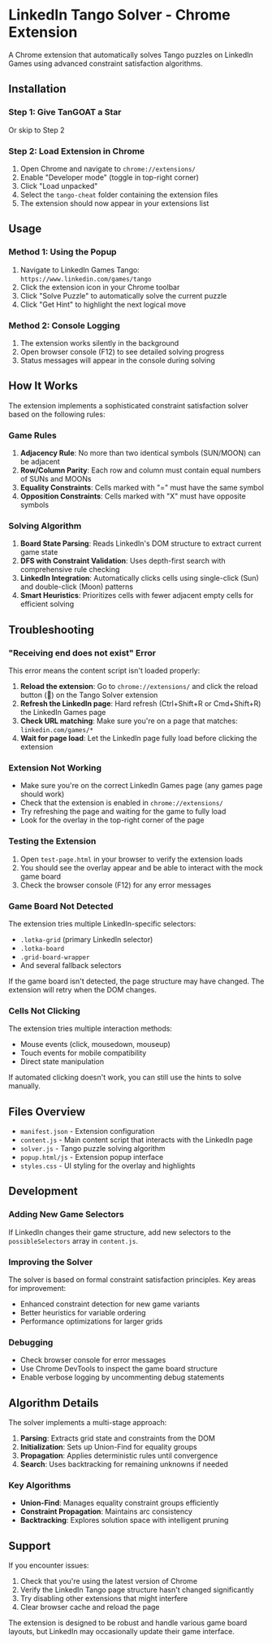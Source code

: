 # LinkedIn Tango Solver - Chrome Extension

A Chrome extension that automatically solves Tango puzzles on LinkedIn Games using advanced constraint satisfaction algorithms.

## Installation

### Step 1: Give TanGOAT a Star
Or skip to Step 2

### Step 2: Load Extension in Chrome
1. Open Chrome and navigate to `chrome://extensions/`
2. Enable "Developer mode" (toggle in top-right corner)
3. Click "Load unpacked"
4. Select the `tango-cheat` folder containing the extension files
5. The extension should now appear in your extensions list

## Usage

### Method 1: Using the Popup
1. Navigate to LinkedIn Games Tango: `https://www.linkedin.com/games/tango`
2. Click the extension icon in your Chrome toolbar
3. Click "Solve Puzzle" to automatically solve the current puzzle
4. Click "Get Hint" to highlight the next logical move

### Method 2: Console Logging
1. The extension works silently in the background
2. Open browser console (F12) to see detailed solving progress
3. Status messages will appear in the console during solving

## How It Works

The extension implements a sophisticated constraint satisfaction solver based on the following rules:

### Game Rules
1. **Adjacency Rule**: No more than two identical symbols (SUN/MOON) can be adjacent
2. **Row/Column Parity**: Each row and column must contain equal numbers of SUNs and MOONs
3. **Equality Constraints**: Cells marked with "=" must have the same symbol
4. **Opposition Constraints**: Cells marked with "X" must have opposite symbols

### Solving Algorithm
1. **Board State Parsing**: Reads LinkedIn's DOM structure to extract current game state
2. **DFS with Constraint Validation**: Uses depth-first search with comprehensive rule checking
3. **LinkedIn Integration**: Automatically clicks cells using single-click (Sun) and double-click (Moon) patterns
4. **Smart Heuristics**: Prioritizes cells with fewer adjacent empty cells for efficient solving

## Troubleshooting

### "Receiving end does not exist" Error
This error means the content script isn't loaded properly:
1. **Reload the extension**: Go to `chrome://extensions/` and click the reload button (🔄) on the Tango Solver extension
2. **Refresh the LinkedIn page**: Hard refresh (Ctrl+Shift+R or Cmd+Shift+R) the LinkedIn Games page
3. **Check URL matching**: Make sure you're on a page that matches: `linkedin.com/games/*`
4. **Wait for page load**: Let the LinkedIn page fully load before clicking the extension

### Extension Not Working
- Make sure you're on the correct LinkedIn Games page (any games page should work)
- Check that the extension is enabled in `chrome://extensions/`
- Try refreshing the page and waiting for the game to fully load
- Look for the overlay in the top-right corner of the page

### Testing the Extension
1. Open `test-page.html` in your browser to verify the extension loads
2. You should see the overlay appear and be able to interact with the mock game board
3. Check the browser console (F12) for any error messages

### Game Board Not Detected
The extension tries multiple LinkedIn-specific selectors:
- `.lotka-grid` (primary LinkedIn selector)
- `.lotka-board`
- `.grid-board-wrapper`
- And several fallback selectors

If the game board isn't detected, the page structure may have changed. The extension will retry when the DOM changes.

### Cells Not Clicking
The extension tries multiple interaction methods:
- Mouse events (click, mousedown, mouseup)
- Touch events for mobile compatibility
- Direct state manipulation

If automated clicking doesn't work, you can still use the hints to solve manually.

## Files Overview

- `manifest.json` - Extension configuration
- `content.js` - Main content script that interacts with the LinkedIn page
- `solver.js` - Tango puzzle solving algorithm
- `popup.html/js` - Extension popup interface
- `styles.css` - UI styling for the overlay and highlights

## Development

### Adding New Game Selectors
If LinkedIn changes their game structure, add new selectors to the `possibleSelectors` array in `content.js`.

### Improving the Solver
The solver is based on formal constraint satisfaction principles. Key areas for improvement:
- Enhanced constraint detection for new game variants
- Better heuristics for variable ordering
- Performance optimizations for larger grids

### Debugging
- Check browser console for error messages
- Use Chrome DevTools to inspect the game board structure
- Enable verbose logging by uncommenting debug statements

## Algorithm Details

The solver implements a multi-stage approach:

1. **Parsing**: Extracts grid state and constraints from the DOM
2. **Initialization**: Sets up Union-Find for equality groups
3. **Propagation**: Applies deterministic rules until convergence
4. **Search**: Uses backtracking for remaining unknowns if needed

### Key Algorithms
- **Union-Find**: Manages equality constraint groups efficiently
- **Constraint Propagation**: Maintains arc consistency
- **Backtracking**: Explores solution space with intelligent pruning

## Support

If you encounter issues:
1. Check that you're using the latest version of Chrome
2. Verify the LinkedIn Tango page structure hasn't changed significantly
3. Try disabling other extensions that might interfere
4. Clear browser cache and reload the page

The extension is designed to be robust and handle various game board layouts, but LinkedIn may occasionally update their game interface.